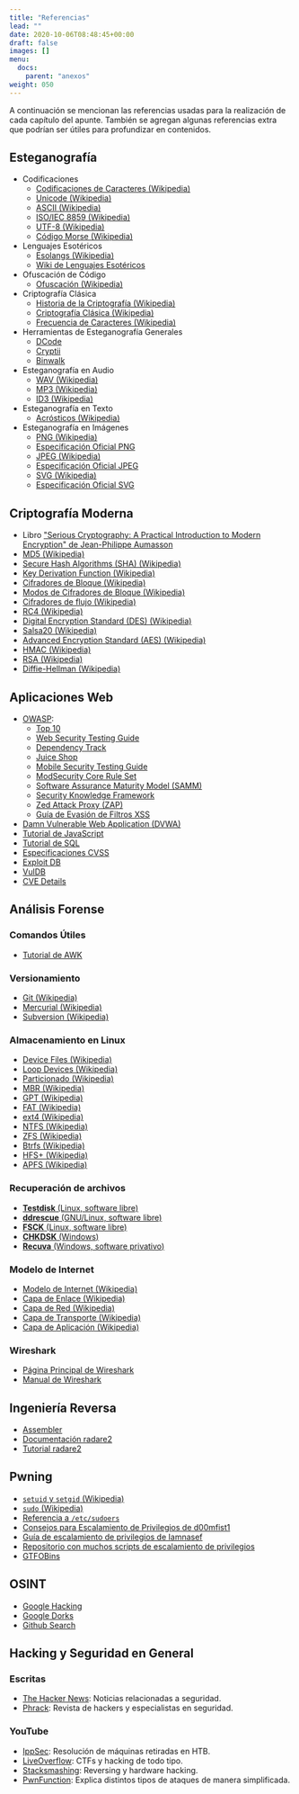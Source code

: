 ```yaml
---
title: "Referencias"
lead: ""
date: 2020-10-06T08:48:45+00:00
draft: false
images: []
menu:
  docs:
    parent: "anexos"
weight: 050
---
```


A continuación se mencionan las referencias usadas para la realización de cada capítulo del apunte. También se agregan algunas referencias extra que podrían ser útiles para profundizar en contenidos.

## Esteganografía

- Codificaciones
  - [Codificaciones de Caracteres (Wikipedia)](https://en.wikipedia.org/wiki/Character_encoding)
  - [Unicode (Wikipedia)](https://en.wikipedia.org/wiki/Unicode)
  - [ASCII (Wikipedia)](https://en.wikipedia.org/wiki/ASCII)
  - [ISO/IEC 8859 (Wikipedia)](https://en.wikipedia.org/wiki/ISO/IEC_8859)
  - [UTF-8 (Wikipedia)](https://en.wikipedia.org/wiki/UTF-8)
  - [Código Morse (Wikipedia)](https://en.wikipedia.org/wiki/Morse_code)
- Lenguajes Esotéricos
  - [Esolangs (Wikipedia)](https://en.wikipedia.org/wiki/Esoteric_programming_language)
  - [Wiki de Lenguajes Esotéricos](https://esolangs.org/wiki/Main_Page)
- Ofuscación de Código
  - [Ofuscación (Wikipedia)](<https://en.wikipedia.org/wiki/Obfuscation_(software)>)
- Criptografía Clásica
  - [Historia de la Criptografía (Wikipedia)](https://en.wikipedia.org/wiki/History_of_cryptography)
  - [Criptografía Clásica (Wikipedia)](https://en.wikipedia.org/wiki/Classical_cipher)
  - [Frecuencia de Caracteres (Wikipedia)](https://en.wikipedia.org/wiki/Letter_frequency)
- Herramientas de Esteganografía Generales
  - [DCode](https://www.dcode.fr)
  - [Cryptii](https://cryptii.com/)
  - [Binwalk](https://github.com/ReFirmLabs/binwalk)
- Esteganografía en Audio
  - [WAV (Wikipedia)](https://en.wikipedia.org/wiki/WAV)
  - [MP3 (Wikipedia)](https://en.wikipedia.org/wiki/MP3)
  - [ID3 (Wikipedia)](https://en.wikipedia.org/wiki/ID3)
- Esteganografía en Texto
  - [Acrósticos (Wikipedia)](https://en.wikipedia.org/wiki/Acrostic)
- Esteganografía en Imágenes
  - [PNG (Wikipedia)](https://en.wikipedia.org/wiki/Portable_Network_Graphics)
  - [Especificación Oficial PNG](https://www.w3.org/TR/PNG/)
  - [JPEG (Wikipedia)](https://en.wikipedia.org/wiki/JPEG)
  - [Especificación Oficial JPEG](https://jpeg.org/jpeg/)
  - [SVG (Wikipedia)](https://en.wikipedia.org/wiki/Scalable_Vector_Graphics)
  - [Especificación Oficial SVG](https://www.w3.org/TR/SVG2/)

## Criptografía Moderna

- Libro ["Serious Cryptography: A Practical Introduction to Modern Encryption" de Jean-Philippe Aumasson](https://www.amazon.com/Serious-Cryptography-Practical-Introduction-Encryption-ebook/dp/B0722MTGQV)
- [MD5 (Wikipedia)](https://en.wikipedia.org/wiki/MD5)
- [Secure Hash Algorithms (SHA) (Wikipedia)](https://en.wikipedia.org/wiki/Secure_Hash_Algorithms)
- [Key Derivation Function (Wikipedia)](https://en.wikipedia.org/wiki/Key_derivation_function)
- [Cifradores de Bloque (Wikipedia)](https://en.wikipedia.org/wiki/Block_cipher)
- [Modos de Cifradores de Bloque (Wikipedia)](https://en.wikipedia.org/wiki/Block_cipher_mode_of_operation)
- [Cifradores de flujo (Wikipedia)](https://en.wikipedia.org/wiki/Stream_cipher)
- [RC4 (Wikipedia)](https://en.wikipedia.org/wiki/RC4)
- [Digital Encryption Standard (DES) (Wikipedia)](https://en.wikipedia.org/wiki/DES)
- [Salsa20 (Wikipedia)](https://en.wikipedia.org/wiki/Salsa20)
- [Advanced Encryption Standard (AES) (Wikipedia)](https://en.wikipedia.org/wiki/Advanced_Encryption_Standard)
- [HMAC (Wikipedia)](https://en.wikipedia.org/wiki/HMAC)
- [RSA (Wikipedia)](<https://en.wikipedia.org/wiki/RSA_(cryptosystem)>)
- [Diffie-Hellman (Wikipedia)](https://en.wikipedia.org/wiki/Diffie%E2%80%93Hellman_key_exchange)

## Aplicaciones Web

- [OWASP](https://github.com/rapid7/metasploit-framework):
  - [Top 10](https://owasp.org/www-project-top-ten/)
  - [Web Security Testing Guide](https://owasp.org/www-project-web-security-testing-guide/)
  - [Dependency Track](https://owasp.org/www-project-dependency-track/)
  - [Juice Shop](https://owasp.org/www-project-juice-shop/)
  - [Mobile Security Testing Guide](https://owasp.org/www-project-mobile-security-testing-guide/)
  - [ModSecurity Core Rule Set](https://owasp.org/www-project-modsecurity-core-rule-set/)
  - [Software Assurance Maturity Model (SAMM)](https://owasp.org/www-project-samm/)
  - [Security Knowledge Framework](https://owasp.org/www-project-security-knowledge-framework/)
  - [Zed Attack Proxy (ZAP)](https://owasp.org/www-project-zap/)
  - [Guía de Evasión de Filtros XSS](https://owasp.org/www-community/xss-filter-evasion-cheatsheet)
- [Damn Vulnerable Web Application (DVWA)](https://github.com/digininja/DVWA)
- [Tutorial de JavaScript](https://www.w3schools.com/js/DEFAULT.asp)
- [Tutorial de SQL](https://www.w3schools.com/sql/default.asp)
- [Especificaciones CVSS](https://www.first.org/cvss/v3.1/specification-document)
- [Exploit DB](https://www.exploit-db.com/)
- [VulDB](https://vuldb.com/)
- [CVE Details](https://www.cvedetails.com/)

## Análisis Forense

### Comandos Útiles

- [Tutorial de AWK](http://www.hcs.harvard.edu/~dholland/computers/awk.html)

### Versionamiento

- [Git (Wikipedia)](https://en.wikipedia.org/wiki/Git)
- [Mercurial (Wikipedia)](https://en.wikipedia.org/wiki/Mercurial)
- [Subversion (Wikipedia)](https://en.wikipedia.org/wiki/Apache_Subversion)

### Almacenamiento en Linux

- [Device Files (Wikipedia)](https://en.wikipedia.org/wiki/Device_file)
- [Loop Devices (Wikipedia)](https://en.wikipedia.org/wiki/Loop_device)
- [Particionado (Wikipedia)](https://en.wikipedia.org/wiki/Disk_partitioning)
- [MBR (Wikipedia)](https://en.wikipedia.org/wiki/Master_boot_record)
- [GPT (Wikipedia)](https://en.wikipedia.org/wiki/GUID_Partition_Table)
- [FAT (Wikipedia)](https://en.wikipedia.org/wiki/File_Allocation_Table)
- [ext4 (Wikipedia)](https://en.wikipedia.org/wiki/Ext4)
- [NTFS (Wikipedia)](https://en.wikipedia.org/wiki/NTFS)
- [ZFS (Wikipedia)](https://en.wikipedia.org/wiki/ZFS)
- [Btrfs (Wikipedia)](https://en.wikipedia.org/wiki/Btrfs)
- [HFS+ (Wikipedia)](https://en.wikipedia.org/wiki/HFS_Plus)
- [APFS (Wikipedia)](https://en.wikipedia.org/wiki/Apple_File_System)

### Recuperación de archivos

- [**Testdisk** (Linux, software libre)](https://www.cgsecurity.org/wiki/TestDisk)
- [**ddrescue** (GNU/Linux, software libre)](https://www.gnu.org/software/ddrescue/)
- [**FSCK** (Linux, software libre)](https://en.wikipedia.org/wiki/Fsck)
- [**CHKDSK** (Windows)](https://en.wikipedia.org/wiki/CHKDSK)
- [**Recuva** (Windows, software privativo)](https://www.ccleaner.com/recuva)

### Modelo de Internet

- [Modelo de Internet (Wikipedia)](https://en.wikipedia.org/wiki/Internet_protocol_suite)
- [Capa de Enlace (Wikipedia)](https://en.wikipedia.org/wiki/Link_layer)
- [Capa de Red (Wikipedia)](https://en.wikipedia.org/wiki/Internet_layer)
- [Capa de Transporte (Wikipedia)](https://en.wikipedia.org/wiki/Transport_layer)
- [Capa de Aplicación (Wikipedia)](https://en.wikipedia.org/wiki/Application_layer)

### Wireshark

- [Página Principal de Wireshark](https://www.wireshark.org/)
- [Manual de Wireshark](https://www.wireshark.org/docs/wsug_html/)

## Ingeniería Reversa

- [Assembler](https://www.tutorialspoint.com/assembly_programming/index.htm)
- [Documentación radare2](https://book.rada.re/index.html)
- [Tutorial radare2](https://www.megabeets.net/a-journey-into-radare-2-part-1/)

## Pwning

- [`setuid` y `setgid` (Wikipedia)](https://en.wikipedia.org/wiki/Setuid)
- [`sudo` (Wikipedia)](https://en.wikipedia.org/wiki/Sudo)
- [Referencia a `/etc/sudoers`](https://toroid.org/sudoers-syntax)
- [Consejos para Escalamiento de Privilegios de d00mfist1](https://d00mfist1.gitbooks.io/ctf/content/privilege_escalation_-_linux.html)
- [Guía de escalamiento de privilegios de Iamnasef](http://iamnasef.com/walkthrough/linesc/)
- [Repositorio con muchos scripts de escalamiento de privilegios](https://github.com/Ignitetechnologies/Privilege-Escalation)
- [GTFOBins](https://gtfobins.github.io/)

## OSINT

- [Google Hacking](https://en.wikipedia.org/wiki/Google_hacking)
- [Google Dorks](https://gbhackers.com/latest-google-dorks-list/)
- [Github Search](https://github.com/search/advanced)

## Hacking y Seguridad en General

### Escritas

- [The Hacker News](https://thehackernews.com/): Noticias relacionadas a seguridad.
- [Phrack](http://www.phrack.org/): Revista de hackers y especialistas en seguridad.

### YouTube

- [IppSec](https://www.youtube.com/channel/UCa6eh7gCkpPo5XXUDfygQQA): Resolución de máquinas retiradas en HTB.
- [LiveOverflow](https://www.youtube.com/channel/UClcE-kVhqyiHCcjYwcpfj9w): CTFs y hacking de todo tipo.
- [Stacksmashing](https://www.youtube.com/channel/UC3S8vxwRfqLBdIhgRlDRVzw): Reversing y hardware hacking.
- [PwnFunction](https://www.youtube.com/channel/UCW6MNdOsqv2E9AjQkv9we7A): Explica distintos tipos de ataques de manera simplificada.
